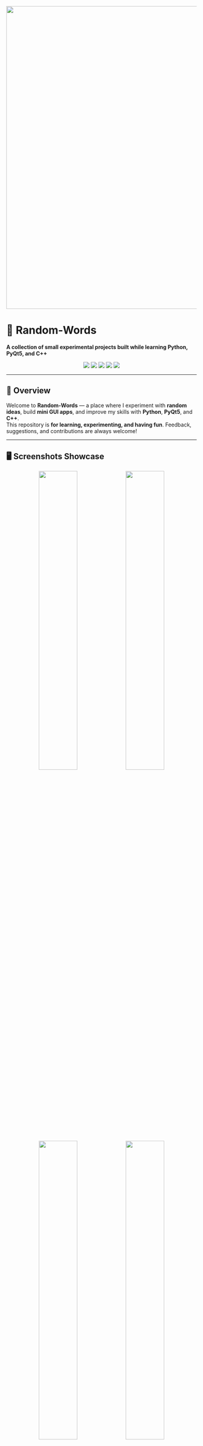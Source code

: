 <p align="center">
  <img src="blob:https://web.whatsapp.com/a19a00c5-c1d5-4596-809c-db3db5ac4011" width="800">
</p>

# 🎲 Random-Words
**A collection of small experimental projects built while learning Python, PyQt5, and C++**

<p align="center">
  <img src="https://img.shields.io/badge/Python-3.10-blue?logo=python">
  <img src="https://img.shields.io/badge/C++-17-orange?logo=c%2b%2b">
  <img src="https://img.shields.io/badge/GUI-PyQt5-brightgreen">
  <img src="https://img.shields.io/github/last-commit/Lamberto673/Random-Words">
  <img src="https://img.shields.io/badge/license-MIT-green">
</p>

---

## 📖 Overview
Welcome to **Random-Words** — a place where I experiment with **random ideas**, build **mini GUI apps**, and improve my skills with **Python**, **PyQt5**, and **C++**.  
This repository is **for learning, experimenting, and having fun**. Feedback, suggestions, and contributions are always welcome!

---

## 🖥 Screenshots Showcase
<p align="center">
  <img src="[[C:\Users\WINDOWS 11 PRO\Downloads\Random Words Generator.jpeg](https://github.com/Lamberto673/Random-Words/blob/main/docs/screenshots/Random%20Words%20Generator.jpeg)](https://github.com/Lamberto673/Random-Words/blob/main/docs/screenshots/Timer.png)" width="45%">
  <img src="[docs/screenshots/Dice.png](https://github.com/Lamberto673/Random-Words/blob/main/docs/screenshots/Dice.png)" width="45%">
</p>
<p align="center">
  <img src="[docs/screenshots/Calculator.png](https://github.com/Lamberto673/Random-Words/blob/main/docs/screenshots/Calculator.png)" width="45%">
  <img src="[docs/screenshots/Timer.png](https://github.com/Lamberto673/Random-Words/blob/main/docs/screenshots/Timer.png)" width="45%">
</p>
<p align="center">
  <img src="[docs/screenshots/Encryption.png](https://github.com/Lamberto673/Random-Words/blob/main/docs/screenshots/Encryption.png)" width="45%">
  <img src="[docs/screenshots/Random_Word_Guess.png](https://github.com/Lamberto673/Random-Words/blob/main/docs/screenshots/Random%20Word%20Guess.png)" width="45%">
</p>

---

## 📦 Projects Included
- **Basic.py** → My first GUI "Game"
- **Dice.cpp** → A simple dice shuffle program
- **Encryption pass.py** → Basic encryption
- **Timer.py** → GUI-based timer using PyQt5
- **calculator.py** → Simple PyQt5 calculator
- **projectclick.py** → Click-based mini GUI experiment (WIP)

---

## 🛠 Tech Stack
- **Python 3.10+** – Main programming language  
- **PyQt5** – For building desktop GUI apps  
- **C++ (17)** – Small console-based programs  

---

## 🚀 Future Plans
- Learn **JavaScript** for web development  
- Explore **web frameworks** (Flask / Django for backend, maybe React or Vue later)  
- Build a **full-stack web app** using what I’ve learned

---

## 📊 GitHub Stats
<p align="center">
  <img src="https://github-readme-stats.vercel.app/api?username=Lamberto673&show_icons=true&theme=radical" width="48%">
  <img src="https://github-readme-streak-stats.herokuapp.com?user=Lamberto673&theme=radical" width="48%">
</p>

---

## 🙌 Contributing
This project is mainly for learning, but feedback and suggestions are always welcome.  
You can:
- Open issues  
- Suggest new mini-project ideas  
- Provide improvements for existing code

---

## 📜 License
This project is licensed under the MIT License.
